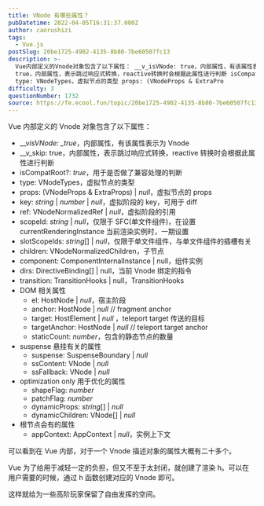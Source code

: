 ```yaml
---
title: VNode 有哪些属性？
pubDatetime: 2022-04-05T16:31:37.000Z
author: caorushizi
tags:
  - Vue.js
postSlug: 20be1725-4902-4135-8b80-7be60507fc13
description: >-
  Vue内部定义的Vnode对象包含了以下属性： __v_isVNode: true，内部属性，有该属性表示为Vnode __v_skip:
  true，内部属性，表示跳过响应式转换，reactive转换时会根据此属性进行判断 isCompatRoot?: true，用于是否做了兼容处理的判断
  type: VNodeTypes，虚拟节点的类型 props: (VNodeProps & ExtraPro
difficulty: 3
questionNumber: 1732
source: https://fe.ecool.fun/topic/20be1725-4902-4135-8b80-7be60507fc13
---
```


Vue 内部定义的 Vnode 对象包含了以下属性：

- \_\_v*isVNode: \_true*，内部属性，有该属性表示为 Vnode
- \_\_v_skip: true，内部属性，表示跳过响应式转换，reactive 转换时会根据此属性进行判断
- isCompatRoot?: _true_，用于是否做了兼容处理的判断
- type: VNodeTypes，虚拟节点的类型
- props: (VNodeProps & ExtraProps) | _null_，虚拟节点的 props
- key: _string_ | _number_ | _null_，虚拟阶段的 key，可用于 diff
- ref: VNodeNormalizedRef | _null_，虚拟阶段的引用
- scopeId: _string_ | _null_，仅限于 SFC(单文件组件)，在设置 currentRenderingInstance 当前渲染实例时，一期设置
- slotScopeIds: _string_[] | _null_，仅限于单文件组件，与单文件组件的插槽有关
- children: VNodeNormalizedChildren，子节点
- component: ComponentInternalInstance | null，组件实例
- dirs: DirectiveBinding[] | null，当前 Vnode 绑定的指令
- transition: TransitionHooks<HostElement> | null，TransitionHooks
- DOM 相关属性
  - el: HostNode | _null_，宿主阶段
  - anchor: HostNode | _null_ // fragment anchor
  - target: HostElement | _null_ ，teleport target 传送的目标
  - targetAnchor: HostNode | _null_ // teleport target anchor
  - staticCount: _number_，包含的静态节点的数量
- suspense 悬挂有关的属性
  - suspense: SuspenseBoundary | _null_
  - ssContent: VNode | _null_
  - ssFallback: VNode | _null_
- optimization only 用于优化的属性
  - shapeFlag: _number_
  - patchFlag: _number_
  - dynamicProps: _string_[] | _null_
  - dynamicChildren: VNode[] | _null_
- 根节点会有的属性
  - appContext: AppContext | _null_，实例上下文

可以看到在 Vue 内部，对于一个 Vnode 描述对象的属性大概有二十多个。

Vue 为了给用于减轻一定的负担，但又不至于太封闭，就创建了渲染 h。可以在用户需要的时候，通过 h 函数创建对应的 Vnode 即可。

这样就给为一些高阶玩家保留了自由发挥的空间。
